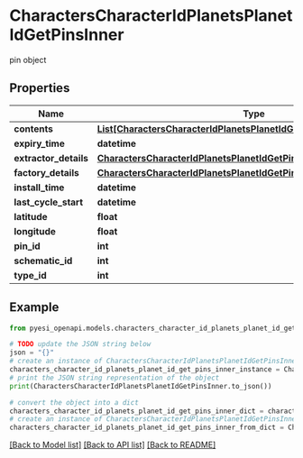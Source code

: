 # CharactersCharacterIdPlanetsPlanetIdGetPinsInner

pin object

## Properties

Name | Type | Description | Notes
------------ | ------------- | ------------- | -------------
**contents** | [**List[CharactersCharacterIdPlanetsPlanetIdGetPinsInnerContentsInner]**](CharactersCharacterIdPlanetsPlanetIdGetPinsInnerContentsInner.md) |  | [optional] 
**expiry_time** | **datetime** |  | [optional] 
**extractor_details** | [**CharactersCharacterIdPlanetsPlanetIdGetPinsInnerExtractorDetails**](CharactersCharacterIdPlanetsPlanetIdGetPinsInnerExtractorDetails.md) |  | [optional] 
**factory_details** | [**CharactersCharacterIdPlanetsPlanetIdGetPinsInnerFactoryDetails**](CharactersCharacterIdPlanetsPlanetIdGetPinsInnerFactoryDetails.md) |  | [optional] 
**install_time** | **datetime** |  | [optional] 
**last_cycle_start** | **datetime** |  | [optional] 
**latitude** | **float** |  | 
**longitude** | **float** |  | 
**pin_id** | **int** |  | 
**schematic_id** | **int** |  | [optional] 
**type_id** | **int** |  | 

## Example

```python
from pyesi_openapi.models.characters_character_id_planets_planet_id_get_pins_inner import CharactersCharacterIdPlanetsPlanetIdGetPinsInner

# TODO update the JSON string below
json = "{}"
# create an instance of CharactersCharacterIdPlanetsPlanetIdGetPinsInner from a JSON string
characters_character_id_planets_planet_id_get_pins_inner_instance = CharactersCharacterIdPlanetsPlanetIdGetPinsInner.from_json(json)
# print the JSON string representation of the object
print(CharactersCharacterIdPlanetsPlanetIdGetPinsInner.to_json())

# convert the object into a dict
characters_character_id_planets_planet_id_get_pins_inner_dict = characters_character_id_planets_planet_id_get_pins_inner_instance.to_dict()
# create an instance of CharactersCharacterIdPlanetsPlanetIdGetPinsInner from a dict
characters_character_id_planets_planet_id_get_pins_inner_from_dict = CharactersCharacterIdPlanetsPlanetIdGetPinsInner.from_dict(characters_character_id_planets_planet_id_get_pins_inner_dict)
```
[[Back to Model list]](../README.md#documentation-for-models) [[Back to API list]](../README.md#documentation-for-api-endpoints) [[Back to README]](../README.md)


